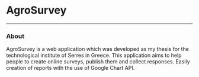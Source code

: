 <h1> AgroSurvey </h1>
<hr>
<h3> About </h3>
	AgroSurvey is a web application which was developed as my thesis for the technological institute of Serres in Greece. 
	This application aims to help people to create online surveys, publish them and collect responses.  
	Easily creation of reports with the use of Google Chart API.
 
 
